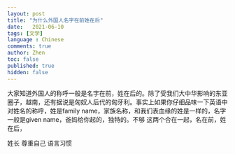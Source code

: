 ```yaml
---
layout: post
title: "为什么外国人名字在前姓在后"
date:   2021-06-10
tags: [文学]
language : Chinese
comments: true
author: Zhen
toc: false
published: true
hidden: false
---
```

大家知道外国人的称呼一般是名字在前，姓在后的。除了受我们大中华影响的东亚圈子，越南，还有据说是匈奴人后代的匈牙利。事实上如果你仔细品味一下英语中对姓名的称呼，姓是family name，家族名称，和我们表血缘的姓是一样的，名字一般是given name，爸妈给你起的，独特的。不够
这两个合在一起，名在前，姓在后，


姓长
尊重自己
语言习惯
<!--stackedit_data:
eyJoaXN0b3J5IjpbLTE1MTQzMDY3NjcsLTE2MTA4Mzk1Nyw3MD
YxMTQ2NF19
-->